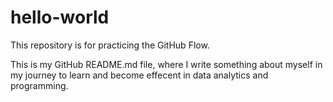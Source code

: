 # hello-world
This repository is for practicing the GitHub Flow.

This is my GitHub README.md file, where I write something about myself in my journey to learn and become effecent in data analytics and programming.
